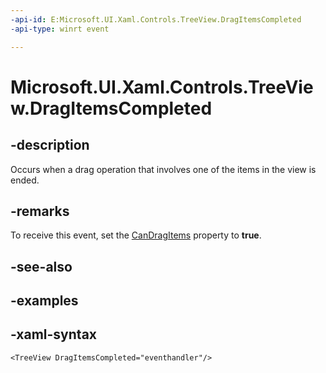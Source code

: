```yaml
---
-api-id: E:Microsoft.UI.Xaml.Controls.TreeView.DragItemsCompleted
-api-type: winrt event

---
```

<!-- Event syntax.
public event TypedEventHandler DragItemsCompleted<TreeView, TreeViewDragItemsCompletedEventArgs>
-->

# Microsoft.UI.Xaml.Controls.TreeView.DragItemsCompleted


## -description

Occurs when a drag operation that involves one of the items in the view is ended.


## -remarks

To receive this event, set the [CanDragItems](treeview_candragitems) property to **true**.


## -see-also


## -examples


## -xaml-syntax

```xaml
<TreeView DragItemsCompleted="eventhandler"/>
```


